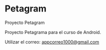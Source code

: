 # Petagram
Proyecto Petagram

Proyecto Petagrama para el curso de Android.

Utilizar el correo: appcorreo1000@gmail.com
